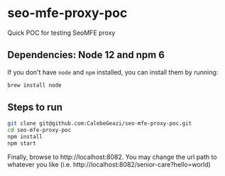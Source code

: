 # seo-mfe-proxy-poc
Quick POC for testing SeoMFE proxy

## Dependencies: Node 12 and npm 6

If you don't have `node` and `npm` installed, you can install them by running: 
```sh
brew install node
```


## Steps to run

```sh
git clone git@github.com:CalebeGeazi/seo-mfe-proxy-poc.git
cd seo-mfe-proxy-poc
npm install
npm start
```

Finally, browse to http://localhost:8082. You may change the url path to whatever you like (i.e. http://localhost:8082/senior-care?hello=world)
